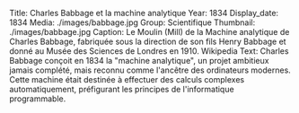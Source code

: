 Title: Charles Babbage et la machine analytique
Year: 1834
Display_date: 1834
Media: ./images/babbage.jpg
Group: Scientifique
Thumbnail: ./images/babbage.jpg
Caption: Le Moulin (Mill) de la Machine analytique de Charles Babbage, fabriquée sous la direction de son fils Henry Babbage et donné au Musée des Sciences de Londres en 1910. Wikipedia
Text: Charles Babbage conçoit en 1834 la "machine analytique", un projet ambitieux jamais complété, mais reconnu comme l'ancêtre des ordinateurs modernes. Cette machine était destinée à effectuer des calculs complexes automatiquement, préfigurant les principes de l'informatique programmable.